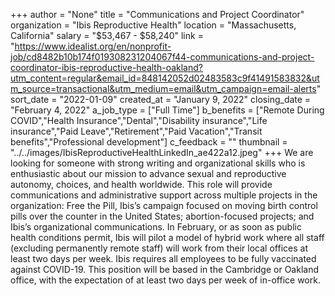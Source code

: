 +++
author = "None"
title = "Communications and Project Coordinator"
organization = "Ibis Reproductive Health"
location = "Massachusetts, California"
salary = "$53,467 - $58,240"
link = "https://www.idealist.org/en/nonprofit-job/cd8482b10b174f019308231204067f44-communications-and-project-coordinator-ibis-reproductive-health-oakland?utm_content=regular&email_id=848142052d02483583c9f41491583832&utm_source=transactional&utm_medium=email&utm_campaign=email-alerts"
sort_date = "2022-01-09"
created_at = "January 9, 2022"
closing_date = "February 4, 2022"
a_job_type = ["Full Time"]
b_benefits = ["Remote During COVID","Health Insurance","Dental","Disability insurance","Life insurance","Paid Leave","Retirement","Paid Vacation","Transit benefits","Professional development"]
c_feedback = ""
thumbnail = "../../images/IbisReproductiveHealthLinkedIn_ae422a12.jpeg"
+++
We are looking for someone with strong writing and organizational skills who is enthusiastic about our mission to advance sexual and reproductive autonomy, choices, and health worldwide. This role will provide communications and administrative support across multiple projects in the organization: Free the Pill, Ibis’s campaign focused on moving birth control pills over the counter in the United States; abortion-focused projects; and Ibis’s organizational communications. In February, or as soon as public health conditions permit, Ibis will pilot a model of hybrid work where all staff (excluding permanently remote staff) will work from their local offices at least two days per week. Ibis requires all employees to be fully vaccinated against COVID-19. This position will be based in the Cambridge or Oakland office, with the expectation of at least two days per week of in-office work.